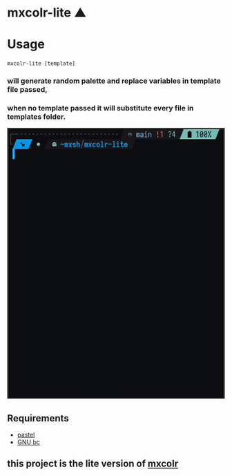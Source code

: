 # mxcolr-lite ▲

Usage
=====
    mxcolr-lite [template]


### will generate random palette and replace variables in template file passed,
### when no template passed it will substitute every file in templates folder. 

![generate](./assets/gifcast_220103131757.gif)

Requirements
------------
- [pastel](https://github.com/sharkdp/pastel)
- [GNU bc](https://www.gnu.org/software/bc)

## this project is the lite version of [mxcolr](https://github.com/metaory/mxcolr)
